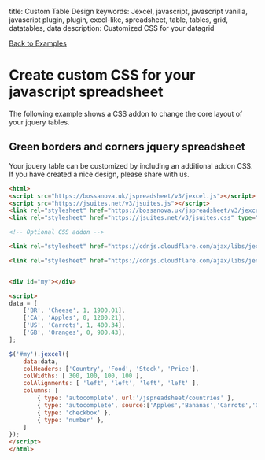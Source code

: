 title: Custom Table Design
keywords: Jexcel, javascript, javascript vanilla, javascript plugin, plugin, excel-like, spreadsheet, table, tables, grid, datatables, data
description: Customized CSS for your datagrid

[Back to Examples](jspreadsheet/v3/examples "Back to the examples section")

# Create custom CSS for your javascript spreadsheet

The following example shows a CSS addon to change the core layout of your jquery tables.

  

## Green borders and corners jquery spreadsheet

Your jquery table can be customized by including an additional addon CSS. If you have created a nice design, please share with us.

```html
<html>
<script src="https://bossanova.uk/jspreadsheet/v3/jexcel.js"></script>
<script src="https://jsuites.net/v3/jsuites.js"></script>
<link rel="stylesheet" href="https://bossanova.uk/jspreadsheet/v3/jexcel.css" type="text/css" />
<link rel="stylesheet" href="https://jsuites.net/v3/jsuites.css" type="text/css" />

<!-- Optional CSS addon -->

<link rel="stylesheet" href="https://cdnjs.cloudflare.com/ajax/libs/jexcel/2.0.0/css/jquery.jexcel.green.min.css" type="text/css" />

<link rel="stylesheet" href="https://cdnjs.cloudflare.com/ajax/libs/jexcel/2.0.0/css/jquery.jexcel.bootstrap.min.css" type="text/css" />


<div id="my"></div>

<script>
data = [
    ['BR', 'Cheese', 1, 1900.01],
    ['CA', 'Apples', 0, 1200.21],
    ['US', 'Carrots', 1, 400.34],
    ['GB', 'Oranges', 0, 900.43],
];

$('#my').jexcel({
    data:data,
    colHeaders: ['Country', 'Food', 'Stock', 'Price'],
    colWidths: [ 300, 100, 100, 100 ],
    colAlignments: [ 'left', 'left', 'left', 'left' ],
    columns: [
        { type: 'autocomplete', url:'/jspreadsheet/countries' },
        { type: 'autocomplete', source:['Apples','Bananas','Carrots','Oranges','Cheese'] },
        { type: 'checkbox' },
        { type: 'number' },
    ]
});
</script>
</html>
```

